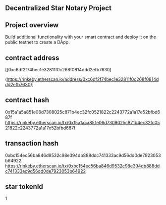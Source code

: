 ## Decentralized Star Notary Project

## Project overview

Build additional functionality with your smart contract and deploy it on the public testnet to create a DApp.

## contract address
[[0xc6df2f74bec1e32811f0c268f0814ddd2efb7630]

(https://rinkeby.etherscan.io/address/0xc6df2f74bec1e32811f0c268f0814ddd2efb7630)]

## contract hash

0x15a1a5a851e06d7308025c871b4ec32fc0521822c2243772a1a17e52bfbd687f
https://rinkeby.etherscan.io/tx/0x15a1a5a851e06d7308025c871b4ec32fc0521822c2243772a1a17e52bfbd687f

## transaction hash

0xbc154ec56ba846d9532c98e394db888ddc741333ac9d56dd0de7923053b64922
https://rinkeby.etherscan.io/tx/0xbc154ec56ba846d9532c98e394db888ddc741333ac9d56dd0de7923053b64922

## star tokenId
1
